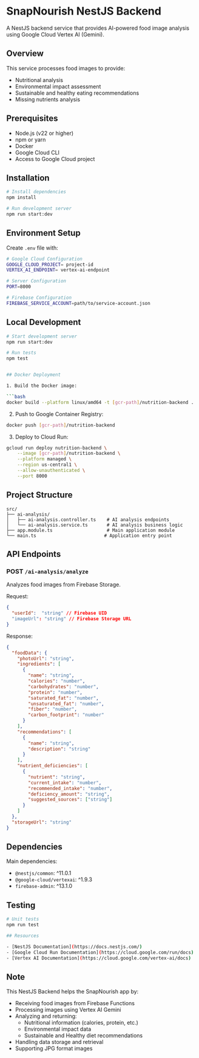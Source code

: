 # SnapNourish NestJS Backend

A NestJS backend service that provides AI-powered food image analysis using Google Cloud Vertex AI (Gemini).

## Overview

This service processes food images to provide:

- Nutritional analysis
- Environmental impact assessment
- Sustainable and healthy eating recommendations
- Missing nutrients analysis

## Prerequisites

- Node.js (v22 or higher)
- npm or yarn
- Docker
- Google Cloud CLI
- Access to Google Cloud project

## Installation

```bash
# Install dependencies
npm install

# Run development server
npm run start:dev

```

## Environment Setup

Create `.env` file with:

```bash
# Google Cloud Configuration
GOOGLE_CLOUD_PROJECT= project-id
VERTEX_AI_ENDPOINT= vertex-ai-endpoint

# Server Configuration
PORT=8000

# Firebase Configuration
FIREBASE_SERVICE_ACCOUNT=path/to/service-account.json
```

## Local Development

```bash
# Start development server
npm run start:dev

# Run tests
npm test


## Docker Deployment

1. Build the Docker image:

```bash
docker build --platform linux/amd64 -t [gcr-path]/nutrition-backend .
```

2. Push to Google Container Registry:

```bash
docker push [gcr-path]/nutrition-backend
```

3. Deploy to Cloud Run:

```bash
gcloud run deploy nutrition-backend \
    --image [gcr-path]/nutrition-backend \
    --platform managed \
    --region us-central1 \
    --allow-unauthenticated \
    --port 8000
```

## Project Structure

```
src/
├── ai-analysis/
│   ├── ai-analysis.controller.ts    # AI analysis endpoints
│   └── ai-analysis.service.ts       # AI analysis business logic
├── app.module.ts                    # Main application module
└── main.ts                         # Application entry point
```

## API Endpoints

### POST `/ai-analysis/analyze`

Analyzes food images from Firebase Storage.

Request:

```json
{
  "userId":  "string" // Firebase UID
  "imageUrl": "string" // Firebase Storage URL
}
```

Response:

```json
{
  "foodData": {
    "photoUrl": "string",
    "ingredients": [
      {
        "name": "string",
        "calories": "number",
        "carbohydrates": "number",
        "protein": "number",
        "saturated_fat": "number",
        "unsaturated_fat": "number",
        "fiber": "number",
        "carbon_footprint": "number"
      }
    ],
    "recommendations": [
      {
        "name": "string",
        "description": "string"
      }
    ],
    "nutrient_deficiencies": [
      {
        "nutrient": "string",
        "current_intake": "number",
        "recommended_intake": "number",
        "deficiency_amount": "string",
        "suggested_sources": ["string"]
      }
    ]
  },
  "storageUrl": "string"
}
```

## Dependencies

Main dependencies:

- `@nestjs/common`: ^11.0.1
- `@google-cloud/vertexai`: ^1.9.3
- `firebase-admin`: ^13.1.0

## Testing

```bash
# Unit tests
npm run test

## Resources

- [NestJS Documentation](https://docs.nestjs.com/)
- [Google Cloud Run Documentation](https://cloud.google.com/run/docs)
- [Vertex AI Documentation](https://cloud.google.com/vertex-ai/docs)
```

## Note

This NestJS Backend helps the SnapNourish app by:

- Receiving food images from Firebase Functions
- Processing images using Vertex AI Gemini
- Analyzing and returning:
  - Nutritional information (calories, protein, etc.)
  - Environmental impact data
  - Sustainable and Healthy diet recommendations
- Handling data storage and retrieval
- Supporting JPG format images

